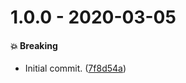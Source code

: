 # 1.0.0 - 2020-03-05

#### 💥 Breaking

- Initial commit. ([7f8d54a](https://github.com/rajzik/conventional-changelog-lint-config-beemo/commit/7f8d54a))
